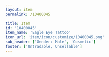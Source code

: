 ```yaml
---
layout: item
permalink: /10400045

title: Item
id: '10400045'
item_name: 'Eagle Eye Tattoo'
icon_url: 'item/icon/customize/10400045.png'
sub_header: ['Gender: Male', 'Cosmetic']
footer: ['Untradable, Unsellable']
---
```


